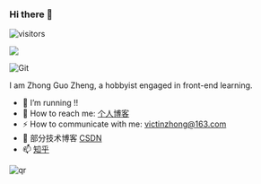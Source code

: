 ### Hi there 👋

<!--
**victinSever/victinSever** is a ✨ _special_ ✨ repository because its `README.md` (this file) appears on your GitHub profile.

Here are some ideas to get you started:

- 🔭 I’m currently working on ...
- 🌱 I’m currently learning ...
- 👯 I’m looking to collaborate on ...
- 🤔 I’m looking for help with ...
- 💬 Ask me about ...
- 📫 How to reach me: ...
- 😄 Pronouns: ...
- ⚡ Fun fact: ...
-->
![visitors](https://visitor-badge.glitch.me/badge?page_id=fantingsheng.fantingsheng&left_color=green&right_color=red)

![](https://github-readme-stats.vercel.app/api?username=victinSever)

![Git](https://img.shields.io/badge/-Git-F05032?style=flat-square&logo=git&logoColor=white)

I am Zhong Guo Zheng, a hobbyist engaged in front-end learning.

- 🔭 I’m running !!
- 🌱 How to reach me: [个人博客](https://victinzhong.asia/about)
- ⚡ How to communicate with me: victinzhong@163.com
- 👯 部分技术博客 [CSDN](https://blog.csdn.net/qq_54353631?spm=1010.2135.3001.5343)
- 📫 [知乎](https://www.zhihu.com/people/formulahendry)

![qr](https://s2.ax1x.com/2019/05/16/E7vSSJ.jpg)
